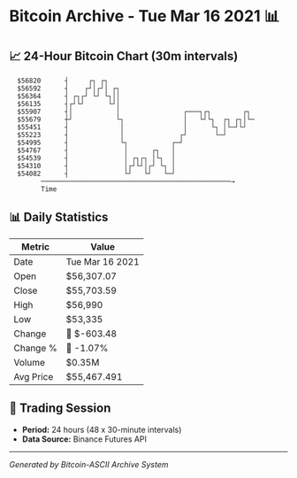 # Bitcoin Archive - Tue Mar 16 2021 📊

## 📈 24-Hour Bitcoin Chart (30m intervals)

```
  $56820      ┤     ┌┐ ┌┐                                      
  $56592      ┤    ┌┘│┌┘│ ┌┐                                   
  $56364      ┤ ┌┐┌┘ └┘ └┐││                                   
  $56135      ┤┌┘└┘      └┘│                                   
  $55907      ┤│           │                ┌───┐┌┐        ┌┐  
  $55679      ┼┘           └┐               │   └┘└┐  ┌┐ ┌┐│└─ 
  $55451      ┤             │               │      └┐ │└─┘└┘   
  $55223      ┤             │              ┌┘       └─┘        
  $54995      ┤             └┐           ┌─┘                   
  $54767      ┤              │      ┌┐   │                     
  $54539      ┤              │ ┌┐┌┐ │└┐  │                     
  $54310      ┤              │┌┘└┘│┌┘ └┐ │                     
  $54082      ┤              └┘   └┘   └─┘                     
        ────────────────────────────────────────────────→
        Time
```

## 📊 Daily Statistics

| Metric | Value |
|--------|-------|
| Date | Tue Mar 16 2021 |
| Open | $56,307.07 |
| Close | $55,703.59 |
| High | $56,990 |
| Low | $53,335 |
| Change | 🔴 $-603.48 |
| Change % | 🔴 -1.07% |
| Volume | $0.35M |
| Avg Price | $55,467.491 |

## 📅 Trading Session

- **Period:** 24 hours (48 x 30-minute intervals)
- **Data Source:** Binance Futures API

---
*Generated by Bitcoin-ASCII Archive System*

